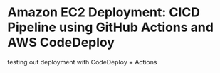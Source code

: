 # Amazon EC2 Deployment: CICD Pipeline using GitHub Actions and AWS CodeDeploy

testing out deployment with CodeDeploy + Actions
